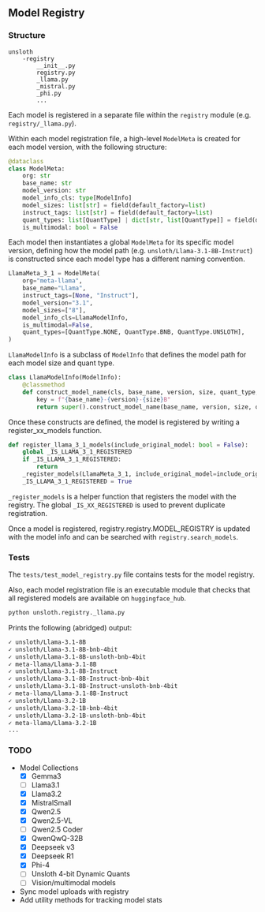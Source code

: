 ## Model Registry

### Structure
```
unsloth
    -registry
        __init__.py
        registry.py
        _llama.py
        _mistral.py
        _phi.py
        ...
```

Each model is registered in a separate file within the `registry` module (e.g. `registry/_llama.py`).

Within each model registration file, a high-level `ModelMeta` is created for each model version, with the following structure:
```python
@dataclass
class ModelMeta:
    org: str
    base_name: str
    model_version: str
    model_info_cls: type[ModelInfo]
    model_sizes: list[str] = field(default_factory=list)
    instruct_tags: list[str] = field(default_factory=list)
    quant_types: list[QuantType] | dict[str, list[QuantType]] = field(default_factory=list)
    is_multimodal: bool = False
```

Each model then instantiates a global `ModelMeta` for its specific model version, defining how the model path (e.g. `unsloth/Llama-3.1-8B-Instruct`) is constructed since each model type has a different naming convention.
```python
LlamaMeta_3_1 = ModelMeta(
    org="meta-llama",
    base_name="Llama",
    instruct_tags=[None, "Instruct"],
    model_version="3.1",
    model_sizes=["8"],
    model_info_cls=LlamaModelInfo,
    is_multimodal=False,
    quant_types=[QuantType.NONE, QuantType.BNB, QuantType.UNSLOTH],
)
```

`LlamaModelInfo` is a subclass of `ModelInfo` that defines the model path for each model size and quant type.
```python
class LlamaModelInfo(ModelInfo):
    @classmethod
    def construct_model_name(cls, base_name, version, size, quant_type, instruct_tag):
        key = f"{base_name}-{version}-{size}B"
        return super().construct_model_name(base_name, version, size, quant_type, instruct_tag, key)
```

Once these constructs are defined, the model is registered by writing a register_xx_models function.
```python
def register_llama_3_1_models(include_original_model: bool = False):
    global _IS_LLAMA_3_1_REGISTERED
    if _IS_LLAMA_3_1_REGISTERED:
        return
    _register_models(LlamaMeta_3_1, include_original_model=include_original_model)
    _IS_LLAMA_3_1_REGISTERED = True
```

`_register_models` is a helper function that registers the model with the registry.  The global `_IS_XX_REGISTERED` is used to prevent duplicate registration.

Once a model is registered, registry.registry.MODEL_REGISTRY is updated with the model info and can be searched with `registry.search_models`.

### Tests

The `tests/test_model_registry.py` file contains tests for the model registry.

Also, each model registration file is an executable module that checks that all registered models are available on `huggingface_hub`.
```python
python unsloth.registry._llama.py
```

Prints the following (abridged) output:
```bash
✓ unsloth/Llama-3.1-8B
✓ unsloth/Llama-3.1-8B-bnb-4bit
✓ unsloth/Llama-3.1-8B-unsloth-bnb-4bit
✓ meta-llama/Llama-3.1-8B
✓ unsloth/Llama-3.1-8B-Instruct
✓ unsloth/Llama-3.1-8B-Instruct-bnb-4bit
✓ unsloth/Llama-3.1-8B-Instruct-unsloth-bnb-4bit
✓ meta-llama/Llama-3.1-8B-Instruct
✓ unsloth/Llama-3.2-1B
✓ unsloth/Llama-3.2-1B-bnb-4bit
✓ unsloth/Llama-3.2-1B-unsloth-bnb-4bit
✓ meta-llama/Llama-3.2-1B
...
```

### TODO
- Model Collections
    - [x] Gemma3
    - [ ] Llama3.1
    - [x] Llama3.2
    - [x] MistralSmall
    - [x] Qwen2.5
    - [x] Qwen2.5-VL
    - [ ] Qwen2.5 Coder
    - [x] QwenQwQ-32B
    - [x] Deepseek v3
    - [x] Deepseek R1
    - [x] Phi-4
    - [ ] Unsloth 4-bit Dynamic Quants
    - [ ] Vision/multimodal models
- Sync model uploads with registry
- Add utility methods for tracking model stats